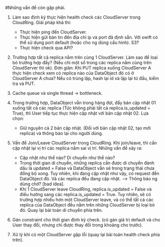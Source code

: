 #Những vấn đề còn gặp phải.

1. Làm sao định kỳ thực hiện health check các CloudServer trong CloudRing.
   Giải pháp khả thi:
    - Thực hiện ping đến CloudServer.
    - Thực hiện gửi bản tin đến địa chỉ ip và port đã định sẵn. Với swift có
      thể sử dụng port default (hoặc cho ng dùng cấu hình). S3?
    - Thực hiện check qua API?

2. Trường hợp tất cả replica nằm trên cùng 1 CloudServer. Làm sao để loại bỏ
   trường hợp đấy? (Nếu chỉ một số trong các replica nằm cùng trên CloudServer
   thì ok).
   Đơn giản: Khi PUT replica xuống CloudServer A thực hiện check xem có replica
   nào của DataObject đó có ở CloudServer A chưa? Nếu có trùng lặp, hash lại
   id và lặp lại từ đầu, kiểm tra và PUT.

3. Cache queue và single thread -> bottleneck.

4. Trong trường hợp, DataObject vẫn trong hàng đợi, đẩy bản cập nhật 01 xuống
   tất cả các replica (Tức không phải tất cả replica.is\_updated = True), thì
   User tiếp tục thực hiện cập nhật với  bản cập nhật 02. Lựa chọn:
   - Giữ nguyên cả 2 bản cập nhật. (Đối với bản cập nhật 02, tạo mới replica)
     và thông báo lại cho người dùng.

5. Vấn đề Join/Leave CloudServer trong CloudRing. Khi join/leave, thì cần cập
   nhật lại vị trí các replica nằm sai vị trí. Những vấn đề xảy ra:
   - Cập nhật như thế nào? Di chuyển như thế nào?
   - Trong thời gian di chuyển, những replica cần được di chuyển đánh dấu là
     updated = False và DataObject vẫn sẽ trong trạng thái chưa đồng bộ
     xong. Tuy nhiên, khi đang cập nhật như vậy, có request đến DataObject
     đó. Và các replica đều đang cập nhật. --> Thông báo ng dùng chờ? [bad
     idea].
   - Khi 1 CloudServer leave CloudRing, replica.is\_updated = False và điều
     hướng sang các replica.is\_updated = True. Tuy nhiên, sẽ có trường hợp
     nhiều hơn một CloudServer leave, và có thể tất cả các replica của
     DataObject đều nằm trên những CloudServer bị loại bỏ đó. Quay lại bài
     toán di chuyển phía trên.
6. Gán constraint cho thời gian định kỳ check. (có gán giá trị default và cho
   User thay đổi, nhưng chỉ được thay đổi trong khoảng cho trước).
7. Xử lý khi có một CloudServer gặp lỗi (quay lại bài toán health check phía
   trên).
